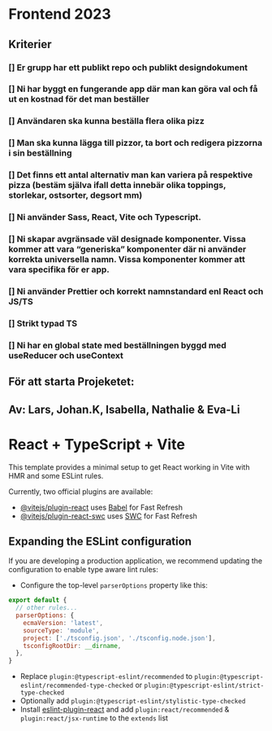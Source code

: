# Frontend 2023

## Kriterier
### [] Er grupp har ett publikt repo och publikt designdokument
### [] Ni har byggt en fungerande app där man kan göra val och få ut en kostnad för det man beställer
### [] Användaren ska kunna beställa flera olika pizz
### [] Man ska kunna lägga till pizzor, ta bort och redigera pizzorna i sin beställning
### [] Det finns ett antal alternativ man kan variera på respektive pizza (bestäm själva ifall detta innebär olika toppings, storlekar, ostsorter, degsort mm)
### [] Ni använder Sass, React, Vite och Typescript. 
### [] Ni skapar avgränsade väl designade komponenter. Vissa kommer att vara “generiska” komponenter där ni använder korrekta universella namn. Vissa komponenter kommer att vara specifika för er app.
### [] Ni använder Prettier och korrekt namnstandard enl React och JS/TS
### [] Strikt typad TS
### [] Ni har en global state med beställningen byggd med useReducer och useContext


## För att starta Projeketet:


## Av: Lars, Johan.K, Isabella, Nathalie & Eva-Li


# React + TypeScript + Vite

This template provides a minimal setup to get React working in Vite with HMR and some ESLint rules.

Currently, two official plugins are available:

- [@vitejs/plugin-react](https://github.com/vitejs/vite-plugin-react/blob/main/packages/plugin-react/README.md) uses [Babel](https://babeljs.io/) for Fast Refresh
- [@vitejs/plugin-react-swc](https://github.com/vitejs/vite-plugin-react-swc) uses [SWC](https://swc.rs/) for Fast Refresh

## Expanding the ESLint configuration

If you are developing a production application, we recommend updating the configuration to enable type aware lint rules:

- Configure the top-level `parserOptions` property like this:

```js
export default {
  // other rules...
  parserOptions: {
    ecmaVersion: 'latest',
    sourceType: 'module',
    project: ['./tsconfig.json', './tsconfig.node.json'],
    tsconfigRootDir: __dirname,
  },
}
```

- Replace `plugin:@typescript-eslint/recommended` to `plugin:@typescript-eslint/recommended-type-checked` or `plugin:@typescript-eslint/strict-type-checked`
- Optionally add `plugin:@typescript-eslint/stylistic-type-checked`
- Install [eslint-plugin-react](https://github.com/jsx-eslint/eslint-plugin-react) and add `plugin:react/recommended` & `plugin:react/jsx-runtime` to the `extends` list
